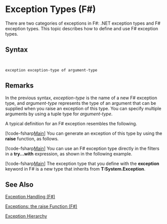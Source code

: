 # Exception Types (F#)

There are two categories of exceptions in F#: .NET exception types and F# exception types. This topic describes how to define and use F# exception types.


## Syntax


```


exception exception-type of argument-type

```



## Remarks
In the previous syntax, *exception-type* is the name of a new F# exception type, and *argument-type* represents the type of an argument that can be supplied when you raise an exception of this type. You can specify multiple arguments by using a tuple type for *argument-type*.

A typical definition for an F# exception resembles the following.

[!code-fsharp[Main](snippets/fslangref2/snippet5501.fs)]
    You can generate an exception of this type by using the **raise** function, as follows.

[!code-fsharp[Main](snippets/fslangref2/snippet5502.fs)]
    You can use an F# exception type directly in the filters in a **try...with** expression, as shown in the following example.

[!code-fsharp[Main](snippets/fslangref2/snippet5503.fs)]
    The exception type that you define with the **exception** keyword in F# is a new type that inherits from **T:System.Exception**.


## See Also
[Exception Handling &#40;F&#35;&#41;](Exception-Handling-%28FSharp%29.md)

[Exceptions: the raise Function &#40;F&#35;&#41;](Exceptions---the-raise-Function-%28FSharp%29.md)

[Exception Hierarchy](https://msdn.microsoft.com/en-us/library/z4c5tckx.aspx)

